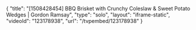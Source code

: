 {
    "title": "[1508428454] BBQ Brisket with Crunchy Coleslaw & Sweet Potato Wedges | Gordon Ramsay",
    "type": "solo",
    "layout": "iframe-static",
    "videoId": "123178938",
    "url": "\/tvpembed\/123178938"
}